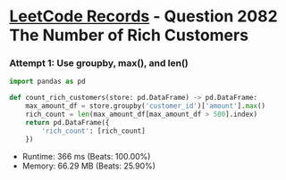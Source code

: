 # [LeetCode Records](../../README.md) - Question 2082 The Number of Rich Customers

### Attempt 1: Use groupby, max(), and len()
```py
import pandas as pd

def count_rich_customers(store: pd.DataFrame) -> pd.DataFrame:
    max_amount_df = store.groupby('customer_id')['amount'].max()
    rich_count = len(max_amount_df[max_amount_df > 500].index)
    return pd.DataFrame({
        'rich_count': [rich_count]
    })
```
- Runtime: 366 ms (Beats: 100.00%)
- Memory: 66.29 MB (Beats: 25.90%)

<br>
